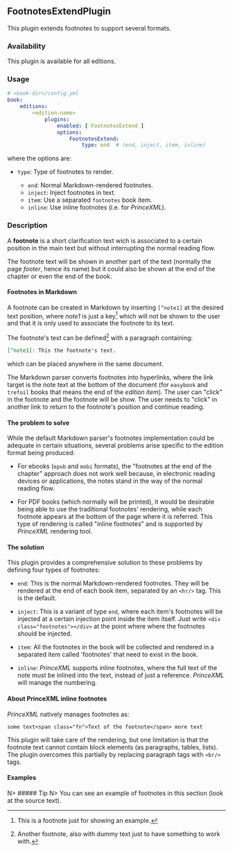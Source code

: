 ## FootnotesExtendPlugin

This plugin extends footnotes to support several formats.

### Availability

This plugin is available for all editions.

### Usage

~~~.yaml
# <book-dir>/config.yml 
book:
    editions:
        <edition-name>
            plugins:
                enabled: [ FootnotesExtend ]       
                options:
                    FootnotesExtend:
                        type: end  # (end, inject, item, inline)  
~~~ 

where the options are:

- `type`: Type of footnotes to render. 

    - `end`: Normal Markdown-rendered footnotes.
    - `inject`: Inject footnotes in text.
    - `item`: Use a separated `footnotes` book item.
    - `inline`: Use inline footnotes (i.e. for *PrinceXML*).   

### Description

A **footnote** is a short clarification text wich is associated to a certain position in
the main text but without interrupting the normal reading flow. 

The footnote text will be shown in another part of the text (normally the page _footer_,
hence its name) but it could also be shown at the end of the chapter or even the end 
of the book.

#### Footnotes in Markdown

A footnote can be created in Markdown by inserting `[^note1]` at the desired 
text position, where _note1_ is just a key[^note1] which will not be shown to 
the user and that it is only used to associate the footnote to its text.

The footnote's text can be defined[^note2] with a paragraph containing:

~~~.markdown
[^note1]: This the footnote's text.
~~~

which can be placed anywhere in the same document.

The Markdown parser converts footnotes into hyperlinks, where the link target 
is the note text at the bottom of the document (for `easybook` and `trefoil` 
books that means the end of the _edition item_). The user can "click" in the 
footnote and the footnote will be show. The user needs to "click" in another
link to return to the footnote's position and continue reading.

#### The problem to solve

While the default Markdown parser's footnotes implementation could be adequate 
in certain situations, several problems arise specific to the edition format 
being produced:

- For ebooks (`epub` and `mobi` formats), the "footnotes at the end of the chapter" 
  approach does not work well because, in electronic reading devices or applications,
  the notes stand in the way of the normal reading flow.

- For PDF books (which normally will be printed), it would be desirable
  being able to use the traditional footnotes' rendering, while each footnote
  appears at the bottom of the page where it is referred. This type of rendering
  is called "inline footnotes" and is supported by *PrinceXML* rendering tool.
  
#### The solution

This plugin provides a comprehensive solution to these problems by defining
four types of footnotes:

- `end`: This is the normal Markdown-rendered footnotes. 
   They will be rendered at the end of each book item, separated by an `<hr/>` tag.
   This is the default.

- `inject`: This is a variant of type `end`, where each item's footnotes will be 
   injected at a certain injection point inside the item itself.
   Just write `<div class="footnotes"></div>` at the point where where the 
   footnotes should be injected.

- `item`: All the footnotes in the book will be collected and rendered in a separated 
   item called 'footnotes' that need to exist in the book.

- `inline`: *PrinceXML* supports inline footnotes, where the full text of the note must 
   be inlined into the text, instead of just a reference. *PrinceXML* will manage the 
   numbering.   

#### About PrinceXML inline footnotes
 
*PrinceXML* natively manages footnotes as:
 
~~~.htmml
some text<span class="fn">Text of the footnote</span> more text 
~~~

This plugin will take care of the rendering, but one limitation is that the footnote 
text cannot contain block elements (as paragraphs, tables, lists). The plugin overcomes 
this partially by replacing paragraph tags with `<br/>` tags.

#### Examples

N> ##### Tip
N> You can see an example of footnotes in this section (look at the source text).

[^note1]: This is a footnote just for showing an example.

[^note2]: Another footnote, also with dummy text just to have something to work with.

